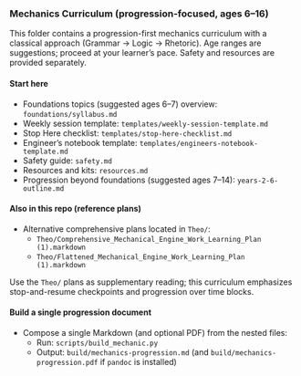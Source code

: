 ### Mechanics Curriculum (progression-focused, ages 6–16)

This folder contains a progression-first mechanics curriculum with a classical approach (Grammar → Logic → Rhetoric). Age ranges are suggestions; proceed at your learner’s pace. Safety and resources are provided separately.

#### Start here
- Foundations topics (suggested ages 6–7) overview: `foundations/syllabus.md`
- Weekly session template: `templates/weekly-session-template.md`
- Stop Here checklist: `templates/stop-here-checklist.md`
- Engineer’s notebook template: `templates/engineers-notebook-template.md`
- Safety guide: `safety.md`
- Resources and kits: `resources.md`
- Progression beyond foundations (suggested ages 7–14): `years-2-6-outline.md`

#### Also in this repo (reference plans)
- Alternative comprehensive plans located in `Theo/`:
  - `Theo/Comprehensive_Mechanical_Engine_Work_Learning_Plan (1).markdown`
  - `Theo/Flattened_Mechanical_Engine_Work_Learning_Plan (1).markdown`

Use the `Theo/` plans as supplementary reading; this curriculum emphasizes stop-and-resume checkpoints and progression over time blocks.

#### Build a single progression document
- Compose a single Markdown (and optional PDF) from the nested files:
  - Run: `scripts/build_mechanic.py`
  - Output: `build/mechanics-progression.md` (and `build/mechanics-progression.pdf` if `pandoc` is installed)

